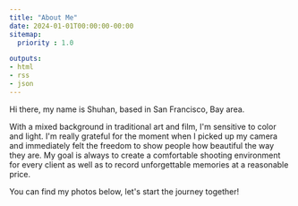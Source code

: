 ```yaml
---
title: "About Me"
date: 2024-01-01T00:00:00-00:00
sitemap:
  priority : 1.0

outputs:
- html
- rss
- json
---
```

Hi there, my name is Shuhan, based in San Francisco, Bay area.

With a mixed background in traditional art and film, I'm sensitive to color and light. I'm really grateful for the moment when I picked up my camera and immediately felt the freedom to show people how beautiful the way they are. My goal is always to create a comfortable shooting environment for every client as well as to record unforgettable memories at a reasonable price.

You can find my photos below, let's start the journey together!

